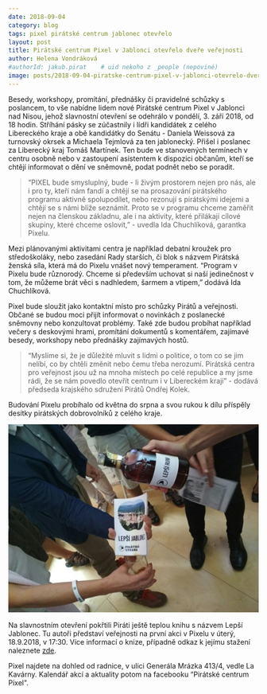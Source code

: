```yaml
---
date: 2018-09-04
category: blog
tags: pixel pirátské centrum jablonec otevřelo
layout: post
title: Pirátské centrum Pixel v Jablonci otevřelo dveře veřejnosti
author: Helena Vondráková
#authorId: jakub.pirat    # uid nekoho z _people (nepoviné)
image: posts/2018-09-04-piratske-centrum-pixel-v-jablonci-otevrelo-dvere-verejnosti.jpg
---
```

Besedy, workshopy, promítání, přednášky či pravidelné schůzky s poslancem, to vše nabídne lidem nové Pirátské centrum Pixel v Jablonci nad Nisou, jehož slavnostní otevření se odehrálo v pondělí, 3. září 2018, od 18 hodin. Stříhání pásky se zúčastnily i lídři kandidátek z celého Libereckého kraje a obě kandidátky do Senátu - Daniela Weissová za turnovský okrsek a Michaela Tejmlová za ten jablonecký. Přišel i poslanec za Liberecký kraj Tomáš Martínek. Ten bude ve stanovených termínech v centru osobně nebo v zastoupení asistentem k dispozici občanům, kteří se chtějí informovat o dění ve sněmovně, podat podnět nebo se poradit.

> “PIXEL bude smysluplný, bude - li živým prostorem nejen pro nás, ale i pro ty, kteří nám fandí a chtějí se na prosazování pirátského programu aktivně spolupodílet, nebo rezonují s pirátskými idejemi a chtějí se s námi blíže seznámit. Proto se v programu chceme zaměřit nejen na členskou základnu, ale i na aktivity, které přilákají cílové skupiny, které chceme oslovit,” - uvedla Ida Chuchlíková, garantka Pixelu.

Mezi plánovanými aktivitami centra je například debatní kroužek pro středoškoláky, nebo zasedání Rady starších, či blok s názvem Pirátská ženská síla, která má do Pixelu vnášet nový temperament. “Program v Pixelu bude různorodý. Chceme si především uchovat si naší jedinečnost v tom, že můžeme brát věci s nadhledem, šarmem a vtipem,” dodává Ida Chuchlíková.

Pixel bude sloužit jako kontaktní místo pro schůzky Pirátů a veřejnosti. Občané se budou moci přijít informovat o novinkách z poslanecké sněmovny nebo konzultovat problémy. Také zde budou probíhat například večery s deskovými hrami, promítání dokumentů s komentářem, zajímavé besedy, workshopy nebo přednášky zajímavých hostů.

> “Myslíme si, že je důležité mluvit s lidmi o politice, o tom co se jim nelíbí, co by chtěli změnit nebo čemu třeba nerozumí. Pirátská centra pro veřejnost jsou už na mnoha místech po celé republice a my jsme rádi, že se nám povedlo otevřít centrum i v Libereckém kraji” - dodává předseda krajského sdružení Pirátů Ondřej Kolek.

Budování Pixelu probíhalo od května do srpna a svou rukou k dílu příspěly desítky pirátských dobrovolníků z celého kraje. 

![Lepší Jablonec - Křest knihy](/assets/img/posts/2018-09-04-piratske-centrum-pixel-v-jablonci-otevrelo-dvere-verejnosti-krest-knihy.jpg)

Na slavnostním otevření pokřtili Piráti ještě teplou knihu s názvem Lepší Jablonec. Tu autoři představí veřejnosti na první akci v Pixelu v úterý, 18.9.2018, v 17:30.
Více informací o knize, případně odkaz k jejímu stažení naleznete [zde](/lepsi-jablonec/).

Pixel najdete na dohled od radnice, v ulici Generála Mrázka 413/4, vedle La Kavárny. Kalendář akcí a aktuality potom na facebooku “Pirátské centrum Pixel".